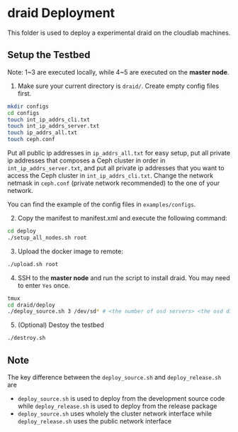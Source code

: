 # draid Deployment

This folder is used to deploy a experimental draid on the cloudlab machines.

## Setup the Testbed

Note: 1~3 are executed locally, while 4~5 are executed on the **master node**.

1. Make sure your current directory is `draid/`. Create empty config files first.

```bash
mkdir configs
cd configs
touch int_ip_addrs_cli.txt
touch int_ip_addrs_server.txt
touch ip_addrs_all.txt
touch ceph.conf
```

Put all public ip addresses in `ip_addrs_all.txt` for easy setup, put all private ip addresses that composes a Ceph cluster in order in `int_ip_addrs_server.txt`, and put all private ip addresses that you want to access the Ceph cluster in `int_ip_addrs_cli.txt`. Change the network netmask in `ceph.conf` (private network recommended) to the one of your network.

You can find the example of the config files in `examples/configs`.

2. Copy the manifest to manifest.xml and execute the following command:

```Bash
cd deploy
./setup_all_nodes.sh root
```

3. Upload the docker image to remote:

```bash
./upload.sh root
```

4. SSH to the **master node** and run the script to install draid. You may need to enter `Yes` once.

```Bash
tmux
cd draid/deploy
./deploy_source.sh 3 /dev/sd* # <the number of osd servers> <the osd disk>
```

5. (Optional) Destoy the testbed

```Bash
./destroy.sh
```

## Note

The key difference between the `deploy_source.sh` and `deploy_release.sh` are
- `deploy_source.sh` is used to deploy from the development source code while `deploy_release.sh` is used to deploy from the release package
- `deploy_source.sh` uses wholely the cluster network interface while `deploy_release.sh` uses the public network interface